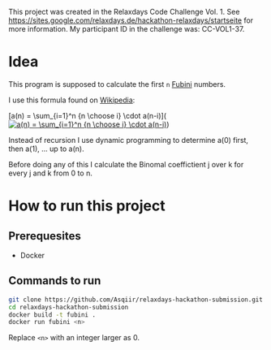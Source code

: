 This project was created in the Relaxdays Code Challenge Vol. 1. See https://sites.google.com/relaxdays.de/hackathon-relaxdays/startseite for more information. My participant ID in the challenge was: CC-VOL1-37.

# Idea

This program is supposed to calculate the first `n` [Fubini](https://en.wikipedia.org/wiki/Ordered_Bell_number) numbers.

I use this formula found on [Wikipedia](https://en.wikipedia.org/wiki/Ordered_Bell_number#Recurrence_and_modular_periodicity):

[a(n) = \sum_{i=1}^n {n \choose i} \cdot a(n-i)](<a href="https://www.codecogs.com/eqnedit.php?latex=a(n)&space;=&space;\sum_{i=1}^n&space;{n&space;\choose&space;i}&space;\cdot&space;a(n-i)" target="_blank"><img src="https://latex.codecogs.com/gif.latex?a(n)&space;=&space;\sum_{i=1}^n&space;{n&space;\choose&space;i}&space;\cdot&space;a(n-i)" title="a(n) = \sum_{i=1}^n {n \choose i} \cdot a(n-i)" /></a>)

Instead of recursion I use dynamic programming to determine a(0) first, then a(1), ... up to a(n).

Before doing any of this I calculate the Binomal coeffictient j over k for every j and k from 0 to n.

# How to run this project

## Prerequesites

* Docker

## Commands to run

```bash
git clone https://github.com/Asqiir/relaxdays-hackathon-submission.git
cd relaxdays-hackathon-submission
docker build -t fubini .
docker run fubini <n>
```

Replace `<n>` with an integer larger as 0.